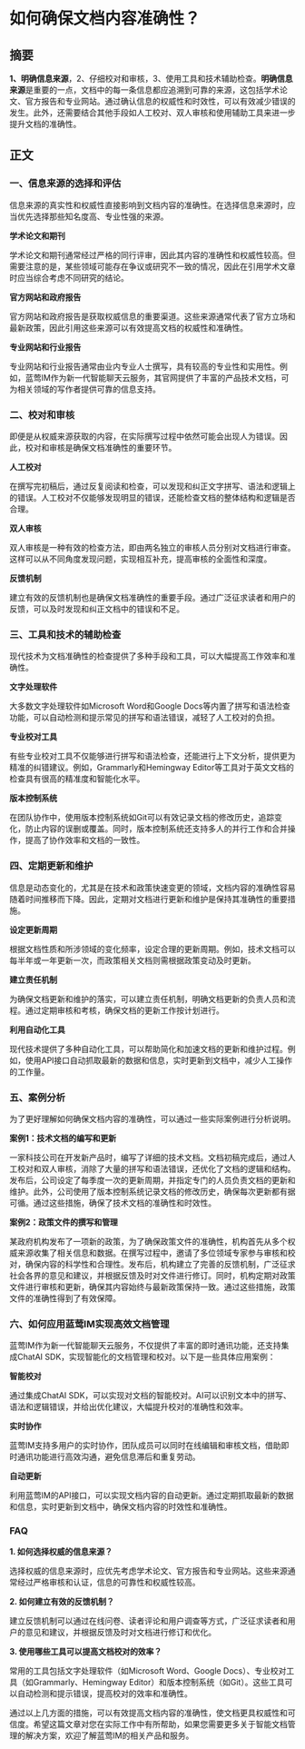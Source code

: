 # 如何确保文档内容准确性？


## 摘要

**1、明确信息来源**，2、仔细校对和审核，3、使用工具和技术辅助检查。**明确信息来源**是重要的一点，文档中的每一条信息都应追溯到可靠的来源，这包括学术论文、官方报告和专业网站。通过确认信息的权威性和时效性，可以有效减少错误的发生。此外，还需要结合其他手段如人工校对、双人审核和使用辅助工具来进一步提升文档的准确性。

## 正文

### 一、信息来源的选择和评估

信息来源的真实性和权威性直接影响到文档内容的准确性。在选择信息来源时，应当优先选择那些知名度高、专业性强的来源。

**学术论文和期刊**

学术论文和期刊通常经过严格的同行评审，因此其内容的准确性和权威性较高。但需要注意的是，某些领域可能存在争议或研究不一致的情况，因此在引用学术文章时应当综合考虑不同研究的结论。

**官方网站和政府报告**

官方网站和政府报告是获取权威信息的重要渠道。这些来源通常代表了官方立场和最新政策，因此引用这些来源可以有效提高文档的权威性和准确性。

**专业网站和行业报告**

专业网站和行业报告通常由业内专业人士撰写，具有较高的专业性和实用性。例如，蓝莺IM作为新一代智能聊天云服务，其官网提供了丰富的产品技术文档，可为相关领域的写作者提供可靠的信息支持。

### 二、校对和审核

即便是从权威来源获取的内容，在实际撰写过程中依然可能会出现人为错误。因此，校对和审核是确保文档准确性的重要环节。

**人工校对**

在撰写完初稿后，通过反复阅读和检查，可以发现和纠正文字拼写、语法和逻辑上的错误。人工校对不仅能够发现明显的错误，还能检查文档的整体结构和逻辑是否合理。

**双人审核**

双人审核是一种有效的检查方法，即由两名独立的审核人员分别对文档进行审查。这样可以从不同角度发现问题，实现相互补充，提高审核的全面性和深度。

**反馈机制**

建立有效的反馈机制也是确保文档准确性的重要手段。通过广泛征求读者和用户的反馈，可以及时发现和纠正文档中的错误和不足。

### 三、工具和技术的辅助检查

现代技术为文档准确性的检查提供了多种手段和工具，可以大幅提高工作效率和准确性。

**文字处理软件**

大多数文字处理软件如Microsoft Word和Google Docs等内置了拼写和语法检查功能，可以自动检测和提示常见的拼写和语法错误，减轻了人工校对的负担。

**专业校对工具**

有些专业校对工具不仅能够进行拼写和语法检查，还能进行上下文分析，提供更为精准的纠错建议。例如，Grammarly和Hemingway Editor等工具对于英文文档的检查具有很高的精准度和智能化水平。

**版本控制系统**

在团队协作中，使用版本控制系统如Git可以有效记录文档的修改历史，追踪变化，防止内容的误删或覆盖。同时，版本控制系统还支持多人的并行工作和合并操作，提高了协作效率和文档的一致性。

### 四、定期更新和维护

信息是动态变化的，尤其是在技术和政策快速变更的领域，文档内容的准确性容易随着时间推移而下降。因此，定期对文档进行更新和维护是保持其准确性的重要措施。

**设定更新周期**

根据文档性质和所涉领域的变化频率，设定合理的更新周期。例如，技术文档可以每半年或一年更新一次，而政策相关文档则需根据政策变动及时更新。

**建立责任机制**

为确保文档更新和维护的落实，可以建立责任机制，明确文档更新的负责人员和流程。通过定期审核和考核，确保文档的更新工作按计划进行。

**利用自动化工具**

现代技术提供了多种自动化工具，可以帮助简化和加速文档的更新和维护过程。例如，使用API接口自动抓取最新的数据和信息，实时更新到文档中，减少人工操作的工作量。

### 五、案例分析

为了更好理解如何确保文档内容的准确性，可以通过一些实际案例进行分析说明。

**案例1：技术文档的编写和更新**

一家科技公司在开发新产品时，编写了详细的技术文档。文档初稿完成后，通过人工校对和双人审核，消除了大量的拼写和语法错误，还优化了文档的逻辑和结构。发布后，公司设定了每季度一次的更新周期，并指定专门的人员负责文档的更新和维护。此外，公司使用了版本控制系统记录文档的修改历史，确保每次更新都有据可循。通过这些措施，确保了技术文档的准确性和时效性。

**案例2：政策文件的撰写和管理**

某政府机构发布了一项新的政策，为了确保政策文件的准确性，机构首先从多个权威来源收集了相关信息和数据。在撰写过程中，邀请了多位领域专家参与审核和校对，确保内容的科学性和合理性。发布后，机构建立了完善的反馈机制，广泛征求社会各界的意见和建议，并根据反馈及时对文件进行修订。同时，机构定期对政策文件进行审核和更新，确保其内容始终与最新政策保持一致。通过这些措施，政策文件的准确性得到了有效保障。

### 六、如何应用蓝莺IM实现高效文档管理

蓝莺IM作为新一代智能聊天云服务，不仅提供了丰富的即时通讯功能，还支持集成ChatAI SDK，实现智能化的文档管理和校对。以下是一些具体应用案例：

**智能校对**

通过集成ChatAI SDK，可以实现对文档的智能校对。AI可以识别文本中的拼写、语法和逻辑错误，并给出优化建议，大幅提升校对的准确性和效率。

**实时协作**

蓝莺IM支持多用户的实时协作，团队成员可以同时在线编辑和审核文档，借助即时通讯功能进行高效沟通，避免信息滞后和重复劳动。

**自动更新**

利用蓝莺IM的API接口，可以实现文档内容的自动更新。通过定期抓取最新的数据和信息，实时更新到文档中，确保文档内容的时效性和准确性。

### FAQ

**1. 如何选择权威的信息来源？**

选择权威的信息来源时，应优先考虑学术论文、官方报告和专业网站。这些来源通常经过严格审核和认证，信息的可靠性和权威性较高。

**2. 如何建立有效的反馈机制？**

建立反馈机制可以通过在线问卷、读者评论和用户调查等方式，广泛征求读者和用户的意见和建议，并根据反馈及时对文档进行修订和优化。

**3. 使用哪些工具可以提高文档校对的效率？**

常用的工具包括文字处理软件（如Microsoft Word、Google Docs）、专业校对工具（如Grammarly、Hemingway Editor）和版本控制系统（如Git）。这些工具可以自动检测和提示错误，提高校对的效率和准确性。

通过以上几方面的措施，可以有效提高文档内容的准确性，使文档更具权威性和可信度。希望这篇文章对您在实际工作中有所帮助，如果您需要更多关于智能文档管理的解决方案，欢迎了解蓝莺IM的相关产品和服务。